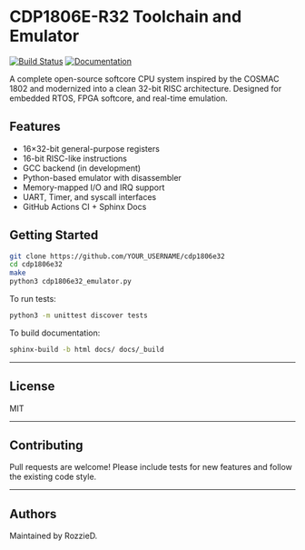 # CDP1806E-R32 Toolchain and Emulator

[![Build Status](https://github.com/YOUR_USERNAME/cdp1806e32/actions/workflows/test.yml/badge.svg)](https://github.com/YOUR_USERNAME/cdp1806e32/actions)
[![Documentation](https://img.shields.io/badge/docs-latest-blue)](https://YOUR_USERNAME.github.io/cdp1806e32/)

A complete open-source softcore CPU system inspired by the COSMAC 1802 and modernized into a clean 32-bit RISC architecture. Designed for embedded RTOS, FPGA softcore, and real-time emulation.

## Features
- 16×32-bit general-purpose registers
- 16-bit RISC-like instructions
- GCC backend (in development)
- Python-based emulator with disassembler
- Memory-mapped I/O and IRQ support
- UART, Timer, and syscall interfaces
- GitHub Actions CI + Sphinx Docs

## Getting Started

```bash
git clone https://github.com/YOUR_USERNAME/cdp1806e32
cd cdp1806e32
make
python3 cdp1806e32_emulator.py
```

To run tests:
```bash
python3 -m unittest discover tests
```

To build documentation:
```bash
sphinx-build -b html docs/ docs/_build
```

---

## License
MIT

---

## Contributing
Pull requests are welcome! Please include tests for new features and follow the existing code style.

---

## Authors
Maintained by RozzieD.